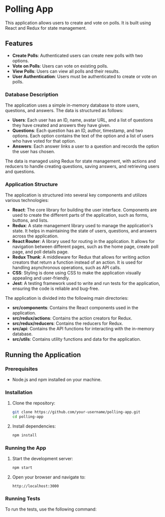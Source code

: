 # Polling App

This application allows users to create and vote on polls. It is built using React and Redux for state management.

## Features

- **Create Polls**: Authenticated users can create new polls with two options.
- **Vote on Polls**: Users can vote on existing polls.
- **View Polls**: Users can view all polls and their results.
- **User Authentication**: Users must be authenticated to create or vote on polls.


### Database Description

The application uses a simple in-memory database to store users, questions, and answers. The data is structured as follows:

- **Users**: Each user has an ID, name, avatar URL, and a list of questions they have created and answers they have given.
- **Questions**: Each question has an ID, author, timestamp, and two options. Each option contains the text of the option and a list of users who have voted for that option.
- **Answers**: Each answer links a user to a question and records the option the user has chosen.

The data is managed using Redux for state management, with actions and reducers to handle creating questions, saving answers, and retrieving users and questions.

### Application Structure

The application is structured into several key components and utilizes various technologies:

- **React**: The core library for building the user interface. Components are used to create the different parts of the application, such as forms, buttons, and lists.
- **Redux**: A state management library used to manage the application's state. It helps in maintaining the state of users, questions, and answers across the application.
- **React Router**: A library used for routing in the application. It allows for navigation between different pages, such as the home page, create poll page, and poll details page.
- **Redux Thunk**: A middleware for Redux that allows for writing action creators that return a function instead of an action. It is used for handling asynchronous operations, such as API calls.
- **CSS**: Styling is done using CSS to make the application visually appealing and user-friendly.
- **Jest**: A testing framework used to write and run tests for the application, ensuring the code is reliable and bug-free.

The application is divided into the following main directories:

- **src/components**: Contains the React components used in the application.
- **src/redux/actions**: Contains the action creators for Redux.
- **src/redux/reducers**: Contains the reducers for Redux.
- **src/api**: Contains the API functions for interacting with the in-memory database.
- **src/utils**: Contains utility functions and data for the application.

## Running the Application

### Prerequisites

- Node.js and npm installed on your machine.

### Installation

1. Clone the repository:
    ```sh
    git clone https://github.com/your-username/polling-app.git
    cd polling-app
    ```

2. Install dependencies:
    ```sh
    npm install
    ```

### Running the App

1. Start the development server:
    ```sh
    npm start
    ```

2. Open your browser and navigate to:
    ```
    http://localhost:3000
    ```

### Running Tests

To run the tests, use the following command:


